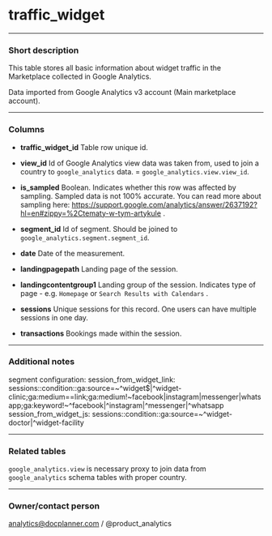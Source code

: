 # traffic_widget

---
### Short description

This table stores all basic information about widget traffic in the Marketplace collected in Google Analytics.

Data imported from Google Analytics v3 account (Main marketplace account).


---
### Columns

* **traffic_widget_id**
Table row unique id.

* **view_id**
Id of Google Analytics view data was taken from, used to join a country to `google_analytics` data. = `google_analytics.view.view_id`.

* **is_sampled**
Boolean. Indicates whether this row was affected by sampling. Sampled data is not 100% accurate. You can read more about sampling here: https://support.google.com/analytics/answer/2637192?hl=en#zippy=%2Ctematy-w-tym-artykule .

* **segment_id**
Id of segment. Should be joined to `google_analytics.segment.segment_id`.

* **date**
Date of the measurement.

* **landingpagepath**
Landing page of the session.

* **landingcontentgroup1**
Landing group of the session. Indicates type of page - e.g. `Homepage` or `Search Results with Calendars` .

* **sessions**
Unique sessions for this record. One users can have multiple sessions in one day.

* **transactions**
Bookings made within the session.





---
### Additional notes

segment configuration:
      session_from_widget_link: sessions::condition::ga:source=~^widget$|^widget-clinic;ga:medium==link;ga:medium!~facebook|instagram|messenger|whatsapp;ga:keyword!~^facebook|^instagram|^messenger|^whatsapp
      session_from_widget_js: sessions::condition::ga:source=~^widget-doctor|^widget-facility

---
### Related tables

`google_analytics.view` is necessary proxy to join data from `google_analytics` schema tables with proper country.


---
### Owner/contact person
analytics@docplanner.com / @product_analytics
